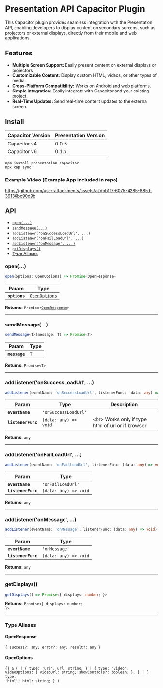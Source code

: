 # Presentation API Capacitor Plugin
This Capacitor plugin provides seamless integration with the Presentation API, enabling developers to display content on secondary screens, such as projectors or external displays, directly from their mobile and web applications.

## Features
* **Multiple Screen Support:** Easily present content on external displays or projectors.
* **Customizable Content:** Display custom HTML, videos, or other types of media.
* **Cross-Platform Compatibility:** Works on Android and web platforms.
* **Simple Integration:** Easily integrate with Capacitor and your existing project.
* **Real-Time Updates:** Send real-time content updates to the external screen.

## Install

| Capacitor Version |Presentation Version|
| ------------- | ----------------------------------------------------------- |
| Capacitor v4  |  0.0.5|
| Capacitor v6  |  0.1.x|


```bash
npm install presentation-capacitor
npx cap sync
```

### Example Video (Example App included in repo)


https://github.com/user-attachments/assets/a2dbb1f7-6075-4285-885d-39136bc90d9b




## API

<docgen-index>

* [`open(...)`](#open)
* [`sendMessage(...)`](#sendmessage)
* [`addListener('onSuccessLoadUrl', ...)`](#addlisteneronsuccessloadurl-)
* [`addListener('onFailLoadUrl', ...)`](#addlisteneronfailloadurl-)
* [`addListener('onMessage', ...)`](#addlisteneronmessage-)
* [`getDisplays()`](#getdisplays)
* [Type Aliases](#type-aliases)

</docgen-index>

<docgen-api>
<!--Update the source file JSDoc comments and rerun docgen to update the docs below-->

### open(...)

```typescript
open(options: OpenOptions) => Promise<OpenResponse>
```

| Param         | Type                                                |
| ------------- | --------------------------------------------------- |
| **`options`** | <code><a href="#openoptions">OpenOptions</a></code> |

**Returns:** <code>Promise&lt;<a href="#openresponse">OpenResponse</a>&gt;</code>

--------------------


### sendMessage(...)

```typescript
sendMessage<T>(message: T) => Promise<T>
```

| Param         | Type           |
| ------------- | -------------- |
| **`message`** | <code>T</code> |

**Returns:** <code>Promise&lt;T&gt;</code>

--------------------


### addListener('onSuccessLoadUrl', ...)

```typescript
addListener(eventName: 'onSuccessLoadUrl', listenerFunc: (data: any) => void) => any
```

| Param              | Type                                | Description                                             |
| ------------------ | ----------------------------------- | ------------------------------------------------------- |
| **`eventName`**    | <code>'onSuccessLoadUrl'</code>     |                                                         |
| **`listenerFunc`** | <code>(data: any) =&gt; void</code> | &lt;br&gt; Works only if type html of url or if browser |

**Returns:** <code>any</code>

--------------------


### addListener('onFailLoadUrl', ...)

```typescript
addListener(eventName: 'onFailLoadUrl', listenerFunc: (data: any) => void) => any
```

| Param              | Type                                |
| ------------------ | ----------------------------------- |
| **`eventName`**    | <code>'onFailLoadUrl'</code>        |
| **`listenerFunc`** | <code>(data: any) =&gt; void</code> |

**Returns:** <code>any</code>

--------------------


### addListener('onMessage', ...)

```typescript
addListener(eventName: 'onMessage', listenerFunc: (data: any) => void) => any
```

| Param              | Type                                |
| ------------------ | ----------------------------------- |
| **`eventName`**    | <code>'onMessage'</code>            |
| **`listenerFunc`** | <code>(data: any) =&gt; void</code> |

**Returns:** <code>any</code>

--------------------


### getDisplays()

```typescript
getDisplays() => Promise<{ displays: number; }>
```

**Returns:** <code>Promise&lt;{ displays: number; }&gt;</code>

--------------------


### Type Aliases


#### OpenResponse

<code>{ success?: any; error?: any; result?: any }</code>


#### OpenOptions

<code>{} & ( | { type: 'url'; url: string; } | { type: 'video'; videoOptions: { videoUrl: string; showControls?: boolean; }; } | { type: 'html'; html: string; } )</code>

</docgen-api>
